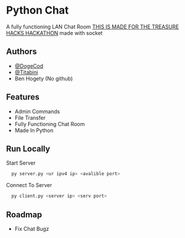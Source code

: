 
# Python Chat

A fully functioning LAN Chat Room [THIS IS MADE FOR THE TREASURE HACKS HACKATHON](treasure-hacks-3-0.devpost.com)
made with socket


## Authors

- [@DogeCod](https://github.com/dogecod)
- [@Titabini](https://github.com/Titabini)
- Ben Hogety (No github)




## Features

- Admin Commands
- File Transfer
- Fully Functioning Chat Room
- Made In Python



## Run Locally 

Start Server

```bash
  py server.py <ur ipv4 ip> <avalible port>
```

Connect To Server

```bash
  py client.py <server ip> <serv port>
```




## Roadmap



- Fix Chat Bugz

